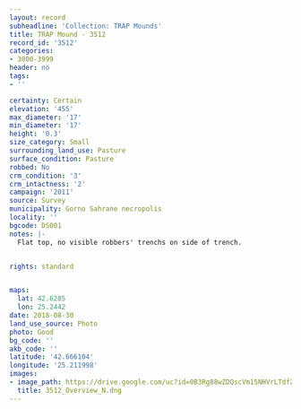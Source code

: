 ```yaml
---
layout: record
subheadline: 'Collection: TRAP Mounds'
title: TRAP Mound - 3512
record_id: '3512'
categories:
- 3000-3999
header: no
tags:
- ''

certainty: Certain
elevation: '455'
max_diameter: '17'
min_diameter: '17'
height: '0.3'
size_category: Small
surrounding_land_use: Pasture
surface_condition: Pasture
robbed: No
crm_condition: '3'
crm_intactness: '2'
campaign: '2011'
source: Survey
municipality: Gorno Sahrane necropolis
locality: ''
bgcode: DS001
notes: |-
  Flat top, no visible robbers' trenchs on side of trench.


rights: standard


maps:
  lat: 42.6285
  lon: 25.2442
date: 2018-08-30
land_use_source: Photo
photo: Good
bg_code: ''
akb_code: ''
latitude: '42.666104'
longitude: '25.211998'
images:
- image_path: https://drive.google.com/uc?id=0B3Rg88wZDQscVm15NHVrLTdfZzg
  title: 3512_Overview_N.dng
---
```

